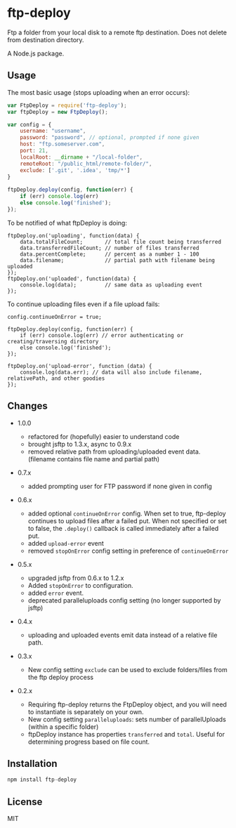 # ftp-deploy

Ftp a folder from your local disk to a remote ftp destination. Does not delete from destination directory.

A Node.js package.


## Usage

The most basic usage (stops uploading when an error occurs):

```js
var FtpDeploy = require('ftp-deploy');
var ftpDeploy = new FtpDeploy();

var config = {
	username: "username",
	password: "password", // optional, prompted if none given
	host: "ftp.someserver.com",
	port: 21,
	localRoot: __dirname + "/local-folder",
	remoteRoot: "/public_html/remote-folder/",
	exclude: ['.git', '.idea', 'tmp/*']
}
	
ftpDeploy.deploy(config, function(err) {
	if (err) console.log(err)
	else console.log('finished');
});
```

To be notified of what ftpDeploy is doing:

```
ftpDeploy.on('uploading', function(data) {
    data.totalFileCount;       // total file count being transferred
    data.transferredFileCount; // number of files transferred
    data.percentComplete;      // percent as a number 1 - 100
    data.filename;             // partial path with filename being uploaded
});
ftpDeploy.on('uploaded', function(data) {
	console.log(data);         // same data as uploading event
});
```

To continue uploading files even if a file upload fails: 

```
config.continueOnError = true;

ftpDeploy.deploy(config, function(err) {
	if (err) console.log(err) // error authenticating or creating/traversing directory
	else console.log('finished');
});

ftpDeploy.on('upload-error', function (data) {
	console.log(data.err); // data will also include filename, relativePath, and other goodies
});
```


## Changes

- 1.0.0
    - refactored for (hopefully) easier to understand code
    - brought jsftp to 1.3.x, async to 0.9.x
    - removed relative path from uploading/uploaded event data. (filename contains file name and partial path)

- 0.7.x
	- added prompting user for FTP password if none given in config

- 0.6.x
    - added optional ```continueOnError``` config. When set to true, ftp-deploy continues to upload files after a failed put. When not specified or set to false, the ```.deploy()``` callback is called immediately after a failed put.
    - added ```upload-error``` event
    - removed ```stopOnError``` config setting in preference of ```continueOnError```

- 0.5.x
	- upgraded jsftp from 0.6.x to 1.2.x
	- Added ```stopOnError``` to configuration.
	- added ```error``` event. 
	- deprecated paralleluploads config setting (no longer supported by jsftp)

- 0.4.x
    - uploading and uploaded events emit data instead of a relative file path.

- 0.3.x
	- New config setting ```exclude``` can be used to exclude folders/files from the ftp deploy process

- 0.2.x
    - Requiring ftp-deploy returns the FtpDeploy object, and you will need to instantiate is separately on your own.
    - New config setting ```paralleluploads```: sets number of  parallelUploads (within a specific folder)
    - ftpDeploy instance has properties ```transferred``` and ```total```. Useful for determining progress based on file count.


## Installation

```js
npm install ftp-deploy
```


## License 

MIT
